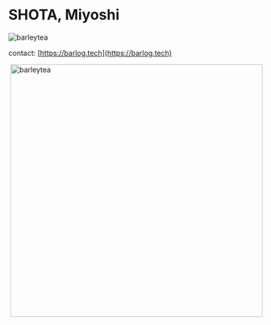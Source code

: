 <h1 align="left">SHOTA, Miyoshi</h1>
<p align="left"> <img src="https://komarev.com/ghpvc/?username=barleytea&label=Profile%20views&color=0e75b6&style=flat" alt="barleytea" /> </p>

contact: [https://barlog.tech](https://barlog.tech)  

<p>&nbsp;<img align="center" src="https://github-readme-stats.vercel.app/api/top-langs/?username=barleytea&layout=compact&locale=en&theme=dracula&hide=html" width="500px;" alt="barleytea" /></p>
